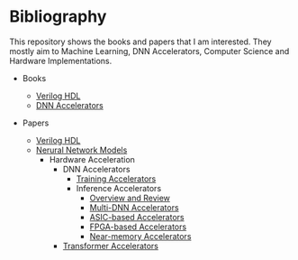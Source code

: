 # Bibliography
This repository shows the books and papers that I am interested.
They mostly aim to Machine Learning, DNN Accelerators, Computer Science and Hardware Implementations.


* Books
    * [Verilog HDL](https://github.com/nietzhuang/Bibliography/blob/main/Books/Verilog%20HDL.md)
    * [DNN Accelerators](https://github.com/nietzhuang/Bibliography/blob/main/Books/DNN%20Accelerators.md)

* Papers
   * [Verilog HDL](https://github.com/nietzhuang/Bibliography/blob/main/Papers/Verilog%20HDL.md)
   * [Nerural Network Models](https://github.com/nietzhuang/Bibliography/blob/main/Papers/Neural%20Network%20Models/Neural_network_models.md)
       * Hardware Acceleration           
          * DNN Accelerators
             * [Training Accelerators](https://github.com/nietzhuang/Bibliography/blob/main/Papers/Hardware%20Acceleration/DNN%20Accelerators/Training_accelerators.md)
             * Inference Accelerators
                 * [Overview and Review](https://github.com/nietzhuang/Bibliography/blob/main/Papers/Deep%20Neural%20Networks/Machine%20Learning%20Hardware%20Design/Overview%20and%20review.md)
                 * [Multi-DNN Accelerators](https://github.com/nietzhuang/Bibliography/blob/main/Papers/Hardware%20Acceleration/DNN%20Accelerators/Multi-DNN%20Accelerators.md)
                 * [ASIC-based Accelerators](https://github.com/nietzhuang/Bibliography/blob/main/Papers/Hardware%20Acceleration/DNN%20Accelerators/ASIC-based_accelerators.md)              
                 * [FPGA-based Accelerators](https://github.com/nietzhuang/Bibliography/blob/main/Papers/Hardware%20Acceleration/DNN%20Accelerators/FPGA-based_acceleators.md)
                 * [Near-memory Accelerators](https://github.com/nietzhuang/Bibliography/blob/main/Papers/Hardware%20Acceleration/DNN%20Accelerators/Near-memory_accelerators.md)
          * [Transformer Accelerators](https://github.com/nietzhuang/Bibliography/blob/main/Papers/Hardware%20Acceleration/Transformer%20Accelerators/Transformer_accelerators.md)

